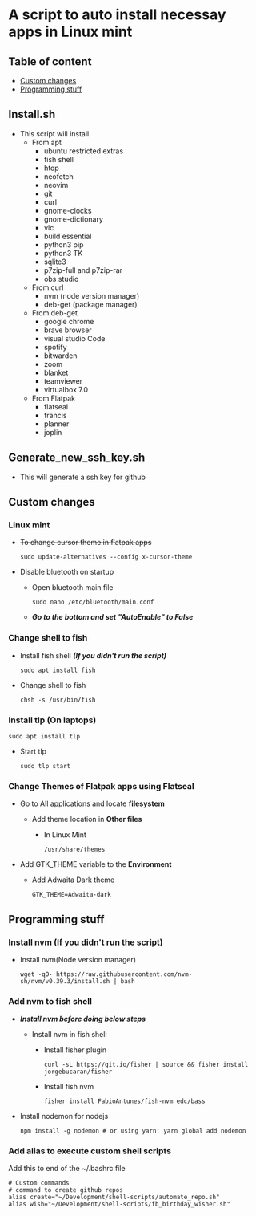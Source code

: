 # A script to auto install necessay apps in Linux mint

## Table of content
* [Custom changes](#custom-changes)
* [Programming stuff](#programming-stuff)


## Install.sh 
  - This script will install 
    - From apt
      - ubuntu restricted extras
      - fish shell
      - htop
      - neofetch
      - neovim
      - git
      - curl
      - gnome-clocks
      - gnome-dictionary
      - vlc
      - build essential
      - python3 pip
      - python3 TK
      - sqlite3
      - p7zip-full and p7zip-rar
      - obs studio
    - From curl
      - nvm (node version manager)
      - deb-get (package manager)  
     - From deb-get
        - google chrome
        - brave browser
        - visual studio Code
        - spotify
        - bitwarden
        - zoom
        - blanket
        - teamviewer
        - virtualbox 7.0
     - From Flatpak
        - flatseal
        - francis
        - planner
        - joplin

## Generate_new_ssh_key.sh
  - This will generate a ssh key for github
    
## Custom changes

### Linux mint  
  - ~~To change cursor theme in flatpak apps~~
    ```
    sudo update-alternatives --config x-cursor-theme
    ```
    
  - Disable bluetooth on startup
    
    - Open bluetooth main file
      ```
      sudo nano /etc/bluetooth/main.conf
      ```
    
    - ***Go to the bottom and set "AutoEnable" to False***

### Change shell to fish
  
  - Install fish shell ***(If you didn't run the script)***
      ```
      sudo apt install fish
      ```
      
  - Change shell to fish
      ```
      chsh -s /usr/bin/fish
      ```
   
### Install tlp (On laptops)
  ```
  sudo apt install tlp
  ```
  
  - Start tlp
    ```
    sudo tlp start
    ```
    
### Change Themes of Flatpak apps using Flatseal 

  - Go to All applications and locate **filesystem**
    
    - Add theme location in **Other files**
    
      - In Linux Mint
        ```
        /usr/share/themes
        ```
  
  - Add GTK_THEME variable to the **Environment**
    
    - Add Adwaita Dark theme
      ```
      GTK_THEME=Adwaita-dark
      ```

## Programming stuff

### Install nvm (If you didn't run the script)

  - Install nvm(Node version manager)
    ```
    wget -qO- https://raw.githubusercontent.com/nvm-sh/nvm/v0.39.3/install.sh | bash  
    ```

### Add nvm to fish shell
  - ***Install nvm before doing below steps***
    
    - Install nvm in fish shell
      
      - Install fisher plugin
        ```
        curl -sL https://git.io/fisher | source && fisher install jorgebucaran/fisher
        ```
      - Install fish nvm
        ```
        fisher install FabioAntunes/fish-nvm edc/bass
        ```
 - Install nodemon for nodejs
   ```
   npm install -g nodemon # or using yarn: yarn global add nodemon
   ```
   
### Add alias to execute custom shell scripts
   Add this to end of the ~/.bashrc file
   ```
   # Custom commands
   # command to create github repos
   alias create="~/Development/shell-scripts/automate_repo.sh"
   alias wish="~/Development/shell-scripts/fb_birthday_wisher.sh"
   ```
